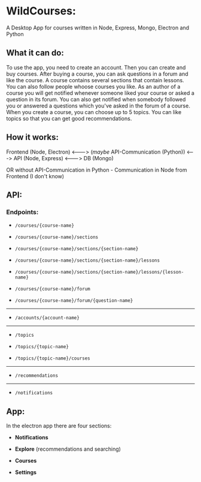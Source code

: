 # WildCourses:

A Desktop App for courses written in Node, Express, Mongo, Electron and Python

## What it can do:

To use the app, you need to create an account. Then you can create and buy courses.
After buying a course, you can ask questions in a forum and like the course.
A course contains several sections that contain lessons. You can also follow people
whoose courses you like. As an author of a course you will get notified whenever
someone liked your course or asked a question in its forum. You can also get notified
when somebody followed you or answered a questions which you've asked in the forum of a course.
When you create a course, you can choose up to 5 topics. You can like topics so that you
can get good recommendations.

## How it works:

Frontend (Node, Electron) <---> (*maybe* API-Communication (Python)) <---> API (Node, Express) <---> DB (Mongo)

OR without API-Communication in Python - Communication in Node from Frontend (I don't know)

## API:

### Endpoints:

- ```/courses/{course-name}```

- ```/courses/{course-name}/sections```

- ```/courses/{course-name}/sections/{section-name}```

- ```/courses/{course-name}/sections/{section-name}/lessons```

- ```/courses/{course-name}/sections/{section-name}/lessons/{lesson-name}```

- ```/courses/{course-name}/forum```

- ```/courses/{course-name}/forum/{question-name}```

-----------

- ```/accounts/{account-name}```

-----------

- ```/topics```

- ```/topics/{topic-name}```

- ```/topics/{topic-name}/courses```

-----------

- ```/recommendations```

-----------

- ```/notifications```

## App:

In the electron app there are four sections:

- **Notifications**

- **Explore** (recommendations and searching)

- **Courses**

- **Settings**

